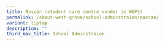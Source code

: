 ```yaml
---
title: Nascan (student care centre vendor in WGPS)
permalink: /about-west-grove/school-adminstraion/nascan/
variant: tiptap
description: ""
third_nav_title: School Adminstraion
---
```

